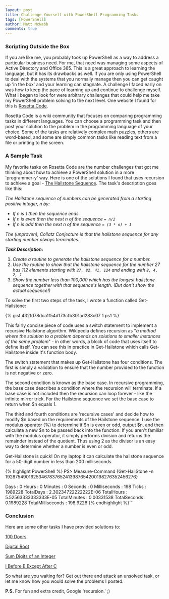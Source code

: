 ```yaml
---
layout: post
title: Challenge Yourself with PowerShell Programming Tasks
tags: [PowerShell]
author: Matt McNabb
comments: true
---
```


[RosettaCode]: http://rosettacode.org
[Hailstone]: http://rosettacode.org/wiki/Hailstone_sequence#.7B.7Bheader.7CPowerShell.7D.7D
[100Doors]: http://rosettacode.org/wiki/100_doors
[DigitalRoot]: http://rosettacode.org/wiki/Digital_root
[SumDigits]: http://rosettacode.org/wiki/Sum_digits_of_an_integer
[IBeforeE]: http://rosettacode.org/wiki/I_before_E_except_after_C

### Scripting Outside the Box
If you are like me, you probably took up PowerShell as a way to address a particular business need. For me, that need was managing some aspects of Active Directory and Office 365. This is a great approach to learning the language, but it has its drawbacks as well. If you are only using PowerShell to deal with the systems that you normally manage then you can get caught up 'in the box' and your learning can stagnate. A challenge I faced early on was how to keep the pace of learning up and continue to challenge myself. What I began to look for were arbitrary challenges that could help me take my PowerShell problem solving to the next level. One website I found for this is [Rosetta Code][RosettaCode].

<!--more-->

Rosetta Code is a wiki community that focuses on comparing programming tasks in different languages. You can choose a programming task and then post your solution to the problem in the programming language of your choice. Some of the tasks are relatively complex math puzzles, others are word-based, and some are simply common tasks like reading text from a file or printing to the screen.

### A Sample Task
My favorite tasks on Rosetta Code are the number challenges that got me thinking about how to achieve a PowerShell solution in a more 'programmer-y' way. Here is one of the solutions I found that uses recursion to achieve a goal - [The Hailstone Sequence][Hailstone]. The task's description goes like this:

*The Hailstone sequence of numbers can be generated from a starting positive integer, n by:*

- *If n is 1 then the sequence ends.*
- *If n is even then the next n of the sequence `= n/2`*
- *If n is odd then the next n of the sequence `= (3 * n) + 1`*

*The (unproven), Collatz Conjecture is that the hailstone sequence for any starting number always terminates.*

_**Task Description:**_

1. *Create a routine to generate the hailstone sequence for a number.*
2. *Use the routine to show that the hailstone sequence for the number 27 has 112 elements starting with `27, 82, 41, 124` and ending with `8, 4, 2, 1`*
3. *Show the number less than 100,000 which has the longest hailstone sequence together with that sequence's length. (But don't show the actual sequence!)*

To solve the first two steps of the task, I wrote a function called Get-Hailstone:

{% gist 432fd78dca1f54d173cfb301ad283c07 1.ps1 %}

This fairly concise piece of code uses a switch statement to implement a recursive Hailstone algorithm. Wikipedia defines recursion as "*a method where the solution to a problem depends on solutions to smaller instances of the same problem*" - in other words, a block of code that uses itself to define itself. You can see this in practice in Get-Hailstone which calls Get-Hailstone inside it's function body.

The switch statement that makes up Get-Hailstone has four conditions. The first is simply a validation to ensure that the number provided to the function is not negative or zero.

The second condition is known as the base case. In recursive programming, the base case describes a condition where the recursion will terminate. If a base case is not included then the recursion can loop forever - like the infinite mirror trick. For the Hailstone sequence we set the base case to return when $n equals 1.

The third and fourth conditions are 'recursive cases' and decide how to modify $n based on the requirements of the Hailstone sequence. I use the modulus operator (%) to determine if $n is even or odd, output $n, and then calculate a new $n to be passed back into the function. If you aren't familiar with the modulus operator, it simply performs division and returns the remainder instead of the quotient. Thus using 2 as the divisor is an easy way to determine whether a number is even or odd.

Get-Hailstone is quick! On my laptop it can calculate the hailstone sequence for a 50-digit number in less than 200 milliseconds.

{% highlight PowerShell %}
PS> Measure-Command {Get-HailStone -n 19287549016253467837652413987654200198276352456276}

Days              : 0
Hours             : 0
Minutes           : 0
Seconds           : 0
Milliseconds      : 198
Ticks             : 1989228
TotalDays         : 2.30234722222222E-06
TotalHours        : 5.52563333333333E-05
TotalMinutes      : 0.00331538
TotalSeconds      : 0.1989228
TotalMilliseconds : 198.9228
{% endhighlight %}```

### Conclusion
Here are some other tasks I have provided solutions to:

[100 Doors][100Doors]

[Digital Root][DigitalRoot]

[Sum Digits of an Integer][SumDigits]

[I Before E Except After C][IBeforeE]

So what are you waiting for? Get out there and attack an unsolved task, or let me know how you would solve the problems I posted.

**P.S.** For fun and extra credit, Google 'recursion.' ;)